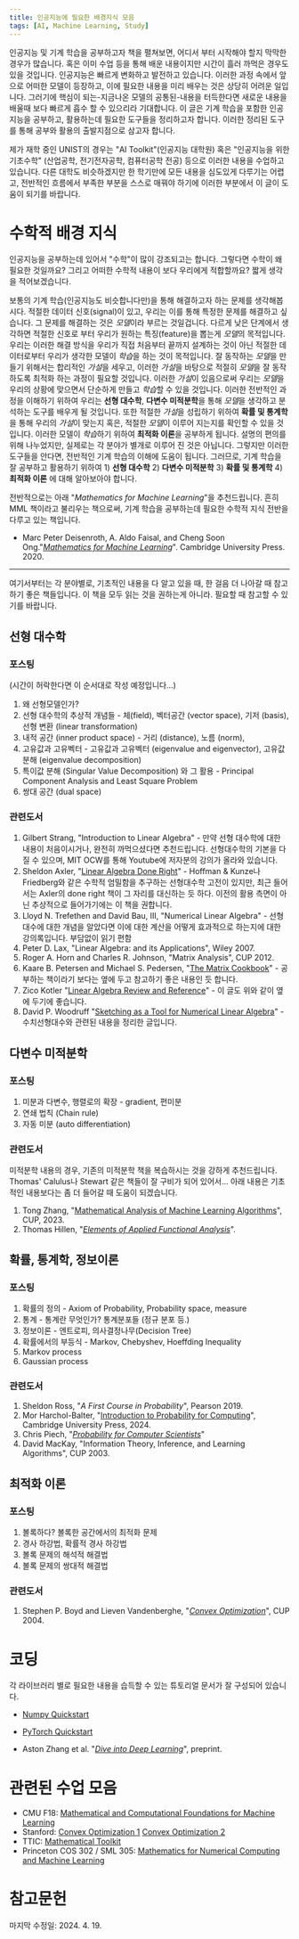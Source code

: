 ```yaml
---
title: 인공지능에 필요한 배경지식 모음
tags: [AI, Machine Learning, Study]
---
```


인공지능 및 기계 학습을 공부하고자 책을 펼쳐보면, 어디서 부터 시작해야 할지 막막한 경우가 많습니다. 혹은 이미 수업 등을 통해 배운 내용이지만 시간이 흘러 까먹은 경우도 있을 것입니다.
인공지능은 빠르게 변화하고 발전하고 있습니다. 이러한 과정 속에서 앞으로 어떠한 모델이 등장하고, 이에 필요한 내용을 미리 배우는 것은 상당히 어려운 일입니다. 그러기에 핵심이 되는-지금나온 모델의 공통된-내용을 터득한다면 새로운 내용을 배울때 보다 빠르게 흡수 할 수 있으리라 기대합니다.
이 글은 기계 학습을 포함한 인공지능을 공부하고, 활용하는데 필요한 도구들을 정리하고자 합니다. 이러한 정리된 도구를 통해 공부와 활용의 출발지점으로 삼고자 합니다.

제가 재학 중인 UNIST의 경우는 "AI Toolkit"(인공지능 대학원) 혹은 "인공지능을 위한 기초수학" (산업공학, 전기전자공학, 컴퓨터공학 전공) 등으로 이러한 내용을 수업하고 있습니다. 다른 대학도 비슷하겠지만 한 학기만에 모든 내용을 심도있게 다루기는 어렵고, 전반적인 흐름에서 부족한 부분을 스스로 매꿔야 하기에 이러한 부분에서 이 글이 도움이 되기를 바랍니다.

# 수학적 배경 지식

인공지능을 공부하는데 있어서 "수학"이 많이 강조되고는 합니다. 그렇다면 수학이 왜 필요한 것일까요? 그리고 어떠한 수학적 내용이 보다 우리에게 적합할까요? 짧게 생각을 적어보겠습니다.

보통의 기계 학습(인공지능도 비슷합니다만)을 통해 해결하고자 하는 문제를 생각해봅시다. 적절한 데이터 신호(signal)이 있고, 우리는 이를 통해 특정한 문제를 해결하고 싶습니다. 그 문제를 해결하는 것은 *모델*이라 부르는 것일겁니다. 다르게 낮은 단계에서 생각하면 적절한 신호로 부터 우리가 원하는 특징(feature)을 뽑는게 *모델*의 목적입니다. 우리는 이러한 해결 방식을 우리가 직접 처음부터 끝까지 설계하는 것이 아닌 적절한 데이터로부터 우리가 생각한 모델이 *학습*을 하는 것이 목적입니다. 
잘 동작하는 *모델*을 만들기 위해서는 합리적인 *가설*을 세우고, 이러한 *가설*을 바탕으로 적절히 *모델*을 잘 동작하도록 최적화 하는 과정이 필요할 것입니다. 이러한 *가설*이 있음으로써 우리는 *모델*을 우리의 상황에 맞으면서 단순하게 만들고 *학습*할 수 있을 것입니다. 이러한 전반적인 과정을 이해하기 위하여 우리는 **선형 대수학**, **다변수 미적분학**을 통해 *모델*을 생각하고 분석하는 도구를 배우게 될 것입니다. 또한 적절한 *가설*을 성립하기 위하여 **확률 및 통계학**을 통해 우리의 *가설*이 맞는지 혹은, 적절한 *모델*이 이루어 지는지를 확인할 수 있을 것입니다. 이러한 모델이 *학습*하기 위하여 **최적화 이론**을 공부하게 됩니다. 설명의 편의를 위해 나누었지만, 실제로는 각 분야가 별개로 이루어 진 것은 아닙니다. 그렇지만 이러한 도구들을 안다면, 전반적인 기계 학습의 이해에 도움이 됩니다. 그러므로, 기계 학습을 잘 공부하고 활용하기 위하여 1) **선형 대수학** 2) **다변수 미적분학** 3) **확률 및 통계학** 4) **최적화 이론** 에 대해 알아보아야 합니다.

전반적으로는 아래 "*Mathematics for Machine Learning*"을 추천드립니다. 흔히 MML 책이라고 불리우는 책으로써, 기계 학습을 공부하는데 필요한 수학적 지식 전반을 다루고 있는 책입니다.
- Marc Peter Deisenroth, A. Aldo Faisal, and Cheng Soon Ong."*[Mathematics for Machine Learning](https://mml-book.github.io/)*". Cambridge University Press. 2020.

---

여기서부터는 각 분야별로, 기초적인 내용을 다 알고 있을 때, 한 걸음 더 나아갈 때 참고하기 좋은 책들입니다. 이 책을 모두 읽는 것을 권하는게 아니라. 필요할 때 참고할 수 있기를 바랍니다.

## 선형 대수학

### 포스팅

(시간이 허락한다면 이 순서대로 작성 예정입니다...)
1. 왜 선형모델인가?
2. 선형 대수학의 추상적 개념들 - 체(field), 벡터공간 (vector space), 기저 (basis), 선형 변환 (linear transformation)
3. 내적 공간 (inner product space) - 거리 (distance), 노름 (norm), 
4. 고유값과 고유벡터 - 고유값과 고유벡터 (eigenvalue and eigenvector), 고유값 분해 (eigenvalue decomposition)
5. 특이값 분해 (Singular Value Decomposition) 와 그 활용 - Principal Component Analysis and Least Square Problem
6. 쌍대 공간 (dual space)

### 관련도서

1. Gilbert Strang, "Introduction to Linear Algebra" - 만약 선형 대수학에 대한 내용이 처음이시거나, 완전히 까먹으셨다면 추천드립니다. 선형대수학의 기본을 다질 수 있으며, MIT OCW를 통해 Youtube에 저자분의 강의가 올라와 있습니다.
2. Sheldon Axler, "[Linear Algebra Done Right](https://linear.axler.net/index.html)" - Hoffman & Kunze나 Friedberg와 같은 수학적 엄밀함을 추구하는 선형대수학 고전이 있지만, 최근 들어서는 Axler의 done right 책이 그 자리를 대신하는 듯 하다. 이전의 활용 측면이 아닌 추상적으로 들어가기에는 이 책을 권합니다.
3. Lloyd N. Trefethen and David Bau, III, "Numerical Linear Algebra" - 선형대수에 대한 개념을 알았다면 이에 대한 계산을 어떻게 효과적으로 하는지에 대한 강의록입니다. 부담없이 읽기 편함
4. Peter D. Lax, "Linear Algebra: and its Applications", Wiley 2007.
5. Roger A. Horn and Charles R. Johnson, "Matrix Analysis", CUP 2012.
6. Kaare B. Petersen and Michael S. Pedersen, "[The Matrix Cookbook](https://www.math.uwaterloo.ca/~hwolkowi/matrixcookbook.pdf)" - 공부하는 책이라기 보다는 옆에 두고 참고하기 좋은 내용인 듯 합니다.
7. Zico Kotler "[Linear Algebra Review and Reference](https://www.cs.cmu.edu/afs/cs/academic/class/15859n-s20/RelatedWork/Kolter-AlebraReview.pdf)" - 이 글도 위와 같이 옆에 두기에 좋습니다.
8. David P. Woodruff "[Sketching as a Tool for Numerical Linear Algebra](https://arxiv.org/abs/1411.4357)" - 수치선형대수와 관련된 내용을 정리한 글입니다.


## 다변수 미적분학

### 포스팅

1. 미분과 다변수, 행렬로의 확장 - gradient, 편미분
2. 연쇄 법칙 (Chain rule)
3. 자동 미분 (auto differentiation)

### 관련도서

미적분학 내용의 경우, 기존의 미적분학 책을 복습하시는 것을 강하게 추천드립니다. Thomas' Calulus나 Stewart 같은 책들이 잘 구비가 되어 있어서...
아래 내용은 기초적인 내용보다는 좀 더 들어갈 때 도움이 되겠습니다. 

1. Tong Zhang, "[Mathematical Analysis of Machine Learning Algorithms](https://tongzhang-ml.org/lt-book.html)", CUP, 2023.
2. Thomas Hillen, "[*Elements of Applied Functional Analysis*](https://era.library.ualberta.ca/items/b5368495-8f45-4c63-b895-25a423bc66fa)".

## 확률, 통계학, 정보이론

### 포스팅

1. 확률의 정의 - Axiom of Probability, Probability space, measure
2. 통계 - 통계란 무엇인가? 통계분포들 (정규 분포 등.)
3. 정보이론 - 엔트로피, 의사결정나무(Decision Tree)
4. 확률에서의 부등식 - Markov, Chebyshev, Hoeffding Inequality
5. Markov process
6. Gaussian process

### 관련도서

1. Sheldon Ross, "*A First Course in Probability*", Pearson 2019.
2. Mor Harchol-Balter, "[Introduction to Probability for Computing](https://www.cs.cmu.edu/~harchol/Probability/book.html)", Cambridge University Press, 2024.
3. Chris Piech, "*[Probability for Computer Scientists](https://chrispiech.github.io/probabilityForComputerScientists/en/)*"
4. David MacKay, "Information Theory, Inference, and Learning Algorithms", CUP 2003.

## 최적화 이론

### 포스팅

1. 볼록하다? 볼록한 공간에서의 최적화 문제
2. 경사 하강법, 확률적 경사 하강법
3. 볼록 문제의 해석적 해결법
4. 볼록 문제의 쌍대적 해결법

### 관련도서

1. Stephen P. Boyd and Lieven Vandenberghe, "[*Convex Optimization*](https://web.stanford.edu/~boyd/cvxbook/)", CUP 2004.

# 코딩

각 라이브러리 별로 필요한 내용을 습득할 수 있는 튜토리얼 문서가 잘 구성되어 있습니다.

- [Numpy Quickstart](https://numpy.org/doc/stable/user/quickstart.html)
- [PyTorch Quickstart](https://pytorch.org/tutorials/beginner/basics/quickstart_tutorial.html)

- Aston Zhang et al. "[*Dive into Deep Learning*](https://d2l.ai/)", preprint.

# 관련된 수업 모음

- CMU F18: [Mathematical and Computational Foundations for Machine Learning](https://www.cs.cmu.edu/~mgormley/courses/606-607-f18/index.html)
- Stanford: [Convex Optimization 1](https://web.stanford.edu/class/ee364a/) [Convex Optimization 2](https://web.stanford.edu/class/ee364b/)
- TTIC: [Mathematical Toolkit](https://home.ttic.edu/~madhurt/courses/toolkit2021/index.html)
- Princeton COS 302 / SML 305: [Mathematics for Numerical Computing and Machine Learning](https://www.cs.princeton.edu/courses/archive/spring20/cos302/)

# 참고문헌

마지막 수정일: 2024. 4. 19.